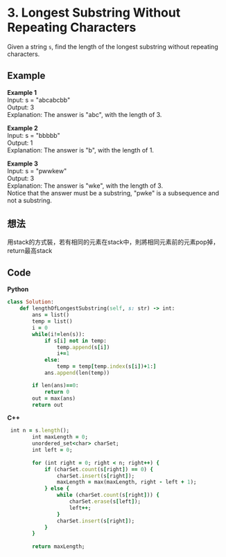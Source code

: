 # 3. Longest Substring Without Repeating Characters
Given a string `s`, find the length of the longest substring without repeating characters.  

 
## Example
**Example 1**  
Input: s = "abcabcbb"  
Output: 3  
Explanation: The answer is "abc", with the length of 3.  

**Example 2**  
Input: s = "bbbbb"  
Output: 1  
Explanation: The answer is "b", with the length of 1.  

**Example 3**  
Input: s = "pwwkew"  
Output: 3  
Explanation: The answer is "wke", with the length of 3.  
Notice that the answer must be a substring, "pwke" is a subsequence and not a substring.  

## 想法
用stack的方式裝，若有相同的元素在stack中，則將相同元素前的元素pop掉，return最高stack  

## Code
**Python**
```ruby
class Solution:
    def lengthOfLongestSubstring(self, s: str) -> int:
        ans = list()
        temp = list()
        i = 0
        while(i!=len(s)):
            if s[i] not in temp:
                temp.append(s[i])
                i+=1
            else:
                temp = temp[temp.index(s[i])+1:]
            ans.append(len(temp))

        if len(ans)==0:
            return 0
        out = max(ans)
        return out

```
**C++**
```ruby
 int n = s.length();
        int maxLength = 0;
        unordered_set<char> charSet;
        int left = 0;
        
        for (int right = 0; right < n; right++) {
            if (charSet.count(s[right]) == 0) {
                charSet.insert(s[right]);
                maxLength = max(maxLength, right - left + 1);
            } else {
                while (charSet.count(s[right])) {
                    charSet.erase(s[left]);
                    left++;
                }
                charSet.insert(s[right]);
            }
        }
        
        return maxLength;
```
